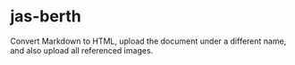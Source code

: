 # jas-berth
Convert Markdown to HTML, upload the document under a different name, and also upload all referenced images.
